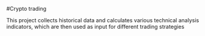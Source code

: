 #Crypto trading

This project collects historical data and calculates various technical analysis indicators, which are then used as input for different trading strategies
